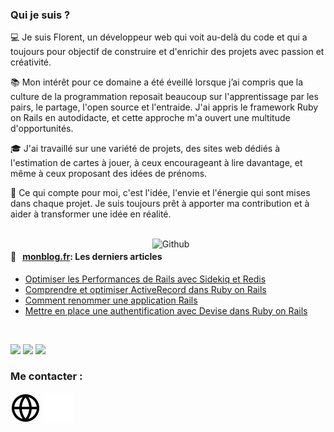 ### Qui je suis ?

💻 Je suis Florent, un développeur web qui voit au-delà du code et qui a toujours pour objectif de construire et d'enrichir des projets avec passion et créativité.

📚 Mon intérêt pour ce domaine a été éveillé lorsque j’ai compris que la culture de la programmation reposait beaucoup sur l'apprentissage par les pairs, le partage, l'open source et l'entraide. 
J'ai appris le framework Ruby on Rails en autodidacte, et cette approche m'a ouvert une multitude d'opportunités.

🎓 J'ai travaillé sur une variété de projets, des sites web dédiés à l'estimation de cartes à jouer, à ceux encourageant à lire davantage, et même à ceux proposant des idées de prénoms.

📌 Ce qui compte pour moi, c'est l'idée, l'envie et l'énergie qui sont mises dans chaque projet. Je suis toujours prêt à apporter ma contribution et à aider à transformer une idée en réalité.

<br />

<!-- Any image aligned to the right. Beware the width -->
<img width="55%" align="right" alt="Github" src="https://raw.githubusercontent.com/onimur/.github/master/.resources/git-header.svg" />

#### 📖 &nbsp;&nbsp;[monblog.fr](https://clean-blog-production.up.railway.app/): Les derniers articles

* [Optimiser les Performances de Rails avec Sidekiq et Redis](https://clean-blog-production.up.railway.app/articles/une-fete-d-anniversaire-technologique-plongee-dans-sidekiq-et-redis)
* [Comprendre et optimiser ActiveRecord dans Ruby on Rails](https://clean-blog-production.up.railway.app/articles/comprendre-et-optimiser-activerecord-dans-ruby-on-rails)
* [Comment renommer une application Rails](https://clean-blog-production.up.railway.app/articles/comment-renommer-une-application-rails) 
* [Mettre en place une authentification avec Devise dans Ruby on Rails](https://clean-blog-production.up.railway.app/articles/mettre-en-place-une-authentification-avec-devise-dans-ruby-on-rails) 

<br />

<!-- Your languages and tools. Be careful with the alignment. 
  You can use this sites to get logos: https://www.vectorlogo.zone or https://simpleicons.org/
  -->
  <code><img width="10%" src="https://www.vectorlogo.zone/logos/ruby/ruby-ar21.svg"></code>
  <code><img width="8%"  src="https://cdn.jsdelivr.net/gh/devicons/devicon/icons/rails/rails-plain-wordmark.svg"></code>
  <code><img width="10%" src="https://www.vectorlogo.zone/logos/postgresql/postgresql-ar21.svg"></code>
  <br />
    
### Me contacter :
  [![img_contact](./img/globe-light.svg)](https://www.linkedin.com/in/florent-sandri/#gh-light-mode-only)
  [![img_contact](./img/globe-dark.svg)](https://www.linkedin.com/in/florent-sandri/#gh-dark-mode-only)
  &nbsp;&nbsp;

